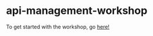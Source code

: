 # api-management-workshop



To get started with the workshop, go <a href="https://github.com/pelithne/api-management-workshop/blob/master/instructions.md">here!</a>
